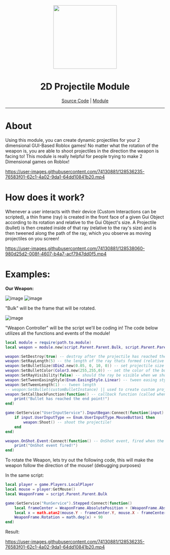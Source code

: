 <div align="center">
   <img src="https://user-images.githubusercontent.com/74130881/128533807-a1229169-eae5-4062-9c70-154c2d18330d.png" width=200px>
   <h1>2D Projectile Module</h1>
   <a href="https://github.com/jaipack17/2D-Projectile-Module">Source Code</a> | <a href="https://www.roblox.com/library/7212819236/ProjectileModule">Module</a>
</div>

<hr/>

# About

Using this module, you can create dynamic projectiles for your 2 dimensional GUI-Based Roblox games! No matter what the rotation of the weapon is, you are able to shoot projectiles in the direction the weapon is facing to! This module is really helpful for people trying to make 2 Dimensional games on Roblox!

https://user-images.githubusercontent.com/74130881/128536235-76583f01-62c1-4a02-9da1-64dd10841b20.mp4

# How does it work?

Whenever a user interacts with their device (Custom Interactions can be scripted), a thin frame (ray) is created in the front face of a given Gui Object according to its rotation and relative to the Gui Object's size. A Projectile (bullet) is then created inside of that ray (relative to the ray's size) and is then tweened along the path of the ray, which you observe as moving projectiles on you screen!

https://user-images.githubusercontent.com/74130881/128538060-980d25d2-008f-4607-b4a7-acf7947dd0f5.mp4

# Examples:

**Our Weapon:**

![image](https://user-images.githubusercontent.com/74130881/128538289-f754d224-3e76-4600-9901-cfc55ce418d0.png)
![image](https://user-images.githubusercontent.com/74130881/128538351-a940d1cb-6dc9-4a7b-8c4f-a32ddd1e5ea9.png)

"Bulk" will be the frame that will be rotated.

![image](https://user-images.githubusercontent.com/74130881/128538526-fa4127e2-119f-416c-a383-8867a79805ab.png)

"Weapon Controller" will be the script we'll be coding in! The code below utilizes all the functions and events of the module!

```lua
local module = require(path.to.module)
local weapon = module.new(script.Parent.Parent.Bulk, script.Parent.Parent.Bulk) -- initializing our weapon. the first argument is the frame that will be rotating, the second argument is the frame, in which the ray will emerge from.

weapon:SetDestroy(true) -- destroy after the projectile has reached the end point? yes
weapon:SetRayLength(5) -- the length of the ray thats formed (relative to the frame it is parented to)
weapon:SetBulletSize(UDim2.new(0.05, 0, 10, 0)) -- set projectile size (relative to the ray's size)
weapon:SetBulletColor(Color3.new(255,255,0)) -- set the color of the bullet
weapon:SetRayVisibility(false) -- should the ray be visible when we shoot the projectile? no
weapon:SetTweenEasingStyle(Enum.EasingStyle.Linear) -- tween easing style
weapon:SetTweenLength(1) -- tween length
-- weapon:SetBullet(customBulletInstance) || used to create custom projectiles, lets say, an imagelabel, (size of the bullet will be affected by :SetBulletSize())
weapon:SetCallbackFunction(function() -- callback function (called when the projectile reaches the end point of the ray)
	print("Bullet has reached the end point!")
end)

game:GetService("UserInputService").InputBegan:Connect(function(input)
	if input.UserInputType == Enum.UserInputType.MouseButton1 then
		weapon:Shoot() -- shoot the projectile!
	end
end)

weapon.OnShot.Event:Connect(function() -- OnShot event, fired when the projectile is shot!
	print("OnShot event fired!")
end)
```

To rotate the Weapon, lets try out the following code, this will make the weapon follow the direction of the mouse! (debugging purposes)

In the same script:

```lua
local player = game.Players.LocalPlayer
local mouse = player:GetMouse()
local WeaponFrame = script.Parent.Parent.Bulk

game:GetService("RunService").Stepped:Connect(function()
	local frameCenter = WeaponFrame.AbsolutePosition + (WeaponFrame.AbsoluteSize/2)
	local x = math.atan2(mouse.Y - frameCenter.Y, mouse.X - frameCenter.X)
	WeaponFrame.Rotation = math.deg(x) + 90
end)
```

Result: 

https://user-images.githubusercontent.com/74130881/128536235-76583f01-62c1-4a02-9da1-64dd10841b20.mp4

